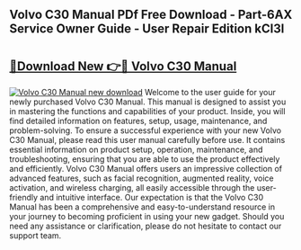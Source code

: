 ## Volvo C30 Manual PDf Free Download - Part-6AX Service Owner Guide - User Repair Edition kCl3l

# <h2><a href="http://cf12717.oget.top/?id=Volvo+C30+Manual">🔗Download New 👉🔴 Volvo C30 Manual</a></h2>

[![Volvo C30 Manual new download](https://i.imgur.com/5g1atiW.png)](http://cf12717.oget.top/?id=Volvo+C30+Manual)
Welcome to the user guide for your newly purchased Volvo C30 Manual. This manual is designed to assist you in mastering the functions and capabilities of your product. Inside, you will find detailed information on features, setup, usage, maintenance, and problem-solving. To ensure a successful experience with your new Volvo C30 Manual, please read this user manual carefully before use. It contains essential information on product setup, operation, maintenance, and troubleshooting, ensuring that you are able to use the product effectively and efficiently. Volvo C30 Manual offers users an impressive collection of advanced features, such as facial recognition, augmented reality, voice activation, and wireless charging, all easily accessible through the user-friendly and intuitive interface. Our expectation is that the Volvo C30 Manual has been a comprehensive and easy-to-understand resource in your journey to becoming proficient in using your new gadget. Should you need any assistance or clarification, please do not hesitate to contact our support team.
